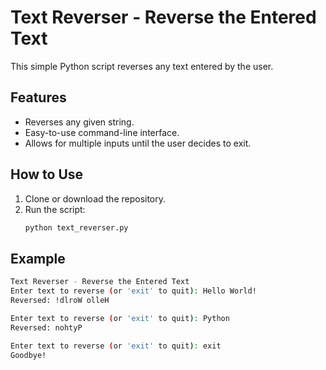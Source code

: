 # Text Reverser - Reverse the Entered Text

This simple Python script reverses any text entered by the user.

## Features

- Reverses any given string.
- Easy-to-use command-line interface.
- Allows for multiple inputs until the user decides to exit.

## How to Use

1. Clone or download the repository.
2. Run the script:
   ```bash
   python text_reverser.py

## Example

```bash
Text Reverser - Reverse the Entered Text
Enter text to reverse (or 'exit' to quit): Hello World!
Reversed: !dlroW olleH

Enter text to reverse (or 'exit' to quit): Python
Reversed: nohtyP

Enter text to reverse (or 'exit' to quit): exit
Goodbye!
```
